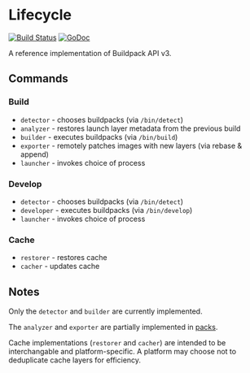 # Lifecycle

[![Build Status](https://travis-ci.org/sclevine/lifecycle.svg?branch=master)](https://travis-ci.org/sclevine/lifecycle)
[![GoDoc](https://godoc.org/github.com/sclevine/lifecycle?status.svg)](https://godoc.org/github.com/sclevine/lifecycle)

A reference implementation of Buildpack API v3.

## Commands

### Build

* `detector` - chooses buildpacks (via `/bin/detect`)
* `analyzer` - restores launch layer metadata from the previous build
* `builder` -  executes buildpacks (via `/bin/build`)
* `exporter` - remotely patches images with new layers (via rebase & append)
* `launcher` - invokes choice of process

### Develop

* `detector` - chooses buildpacks (via `/bin/detect`)
* `developer` - executes buildpacks (via `/bin/develop`)
* `launcher` - invokes choice of process

### Cache

* `restorer` - restores cache
* `cacher` - updates cache

## Notes

Only the `detector` and `builder` are currently implemented.

The `analyzer` and `exporter` are partially implemented in [packs](https://github.com/sclevine/packs).

Cache implementations (`restorer` and `cacher`) are intended to be interchangable and platform-specific.
A platform may choose not to deduplicate cache layers for efficiency.
